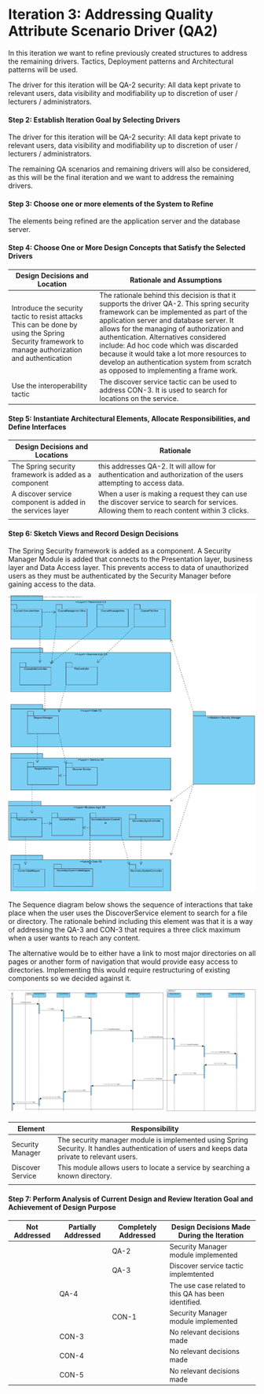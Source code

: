 # Iteration 3: Addressing Quality Attribute Scenario Driver (QA2)

In this iteration we want to refine previously created structures to address the remaining drivers. Tactics, Deployment patterns and Architectural patterns will be used.

The driver for this iteration will be QA-2 security:   All data kept private to relevant users, data visibility and modifiability up to discretion of user / lecturers / administrators.



#### Step 2: Establish Iteration Goal by Selecting Drivers

The driver for this iteration will be QA-2 security:   All data kept private to relevant users, data visibility and modifiability up to discretion of user / lecturers / administrators.

The remaining QA scenarios and remaining drivers will also be considered, as this will be the final iteration and we want to address the remaining drivers.

#### Step 3: Choose one or more elements of the System to Refine

The elements being refined are the application server and the database server.

#### Step 4: Choose One or More Design Concepts that Satisfy the Selected Drivers

| Design Decisions and Location                                | Rationale and Assumptions                                    |
| ------------------------------------------------------------ | ------------------------------------------------------------ |
| Introduce the security tactic to resist attacks This can be done by using the Spring Security framework to manage authorization and authentication | The rationale behind this decision is that it supports the driver QA-2. This spring security framework can be implemented as part of the application server and database server. It allows for the managing of authorization and authentication. Alternatives considered include: Ad hoc code which was discarded because it would take a lot more resources to develop an authentication system from scratch as opposed to implementing a frame work. |
| Use the interoperability tactic                              | The discover service tactic can be used to address CON-3. It is used to search for locations on the service. |



#### Step 5: Instantiate Architectural Elements, Allocate Responsibilities, and Define Interfaces

| Design Decisions and Locations                              | Rationale                                                    |
| ----------------------------------------------------------- | ------------------------------------------------------------ |
| The Spring security framework is added as a component       | this addresses QA-2. It will allow for authentication and authorization of the users attempting to access data. |
| A discover service component is added in the services layer | When a user is making a request they can use the discover service to search for services. Allowing them to reach content within 3 clicks. |
|                                                             |                                                              |



#### Step 6: Sketch Views and Record Design Decisions 



The Spring Security framework is added as a component. A Security Manager Module is added that connects to the Presentation layer, business layer and Data Access layer. This prevents access to data of unauthorized users as they must be authenticated by the Security Manager before gaining access to the data. 



![alt text](https://github.com/SOFE3650F18/project-g17/blob/master/Iteration%203/Class%20Diagram1.jpg)

The Sequence diagram below shows the sequence of interactions that take place when the user uses the DiscoverService element to search for a file or directory. The rationale behind including this element was that it is a way of addressing the QA-3 and CON-3 that requires a three click maximum when a user wants to reach any content. 

The alternative would be to either have a link to most major directories on all pages or another form of navigation that would provide easy access to directories. Implementing this would require restructuring of existing components so we decided against it. 

![alt text](https://github.com/SOFE3650F18/project-g17/blob/master/Iteration%203/discoverservice.jpg)



#### 

| Element          | Responsibility                                               |
| ---------------- | ------------------------------------------------------------ |
| Security Manager | The security manager module is implemented using Spring Security. It handles authentication of users and keeps data private to relevant users. |
| Discover Service | This module allows users to locate a service by searching a known directory. |
|                  |                                                              |

#### 



#### Step 7: Perform Analysis of Current Design and Review Iteration Goal and Achievement of Design Purpose

| Not Addressed | Partially Addressed | Completely Addressed | Design Decisions Made During the Iteration                   |
| ------------- | ------------------- | -------------------- | ------------------------------------------------------------ |
|               |                     | QA-2                 | Security Manager module implemented                          |
|               |                     | QA-3                 | Discover service tactic implemtented                         |
|               | QA-4                |                      | The use case related to this QA has been identified.         |
|               |                     | CON-1                | Security Manager module implemented                          |
|               | CON-3               |                      | No relevant decisions made                                   |
|               | CON-4               |                      | No relevant decisions made |
|               | CON-5               |                      | No relevant decisions made  |
